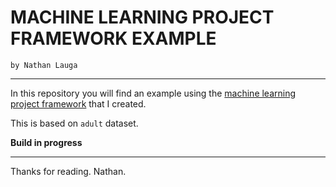 # MACHINE LEARNING PROJECT FRAMEWORK EXAMPLE
`by Nathan Lauga`
*****

In this repository you will find an example using the [machine learning project framework](https://github.com/Nathanlauga/machine-learning-project-framework) that I created.

This is based on `adult` dataset.

**Build in progress**

*****
Thanks for reading.
Nathan.